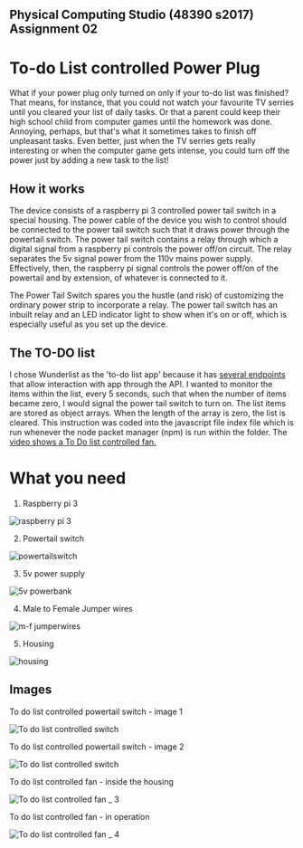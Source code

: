 ## Physical Computing Studio (48390 s2017) Assignment 02

# To-do List controlled Power Plug

What if your power plug only turned on only if your to-do list was finished? That means, for instance, that you could not watch your favourite TV serries until you cleared your list of daily tasks. Or that a parent could keep their high school child from computer games until the homework was done. Annoying, perhaps, but that's what it sometimes takes to finish off unpleasant tasks. Even better, just when the TV serries gets really interesting or when the computer game gets intense, you could turn off the power just by adding a new task to the list!

## How it works

The device consists of a raspberry pi 3 controlled power tail switch in a special housing. The power cable of the device you wish to control should be connected to the power tail switch such that it draws power through the powertail switch. The power tail switch contains a relay through which a digital signal from a raspberry pi controls the power off/on circuit. The relay separates the 5v signal power from the 110v mains power supply. Effectively, then, the raspberry pi signal controls the power off/on of the powertail and by extension, of whatever is connected to it.

The Power Tail Switch spares you the hustle (and risk) of customizing the ordinary power strip to incorporate a relay. The power tail switch has an inbuilt relay and an LED indicator light to show when it's on or off, which is especially useful as you set up the device.

## The TO-DO list
I chose Wunderlist as the 'to-do list app' because it has [several endpoints](https://developer.wunderlist.com/documentation/endpoints/task) that allow interaction with app through the API. I wanted to monitor the items within the list, every 5 seconds, such that when the number of items became zero, I would signal the power tail switch to turn on. The list items are stored as object arrays. When the length of the array is zero, the list is cleared. This instruction was coded into the javascript file index file which is run whenever the node packet manager (npm) is run within the folder. The [video shows a To Do list controlled fan.](https://youtu.be/Y1xEngtFydA) 

# What you need

1. Raspberry pi 3

![raspberry pi 3]( https://github.com/jkatungy/WunderlistPowerTail/blob/master/wunderlist_images/Raspberry%20Pi%203.jpg?raw=true)

2. Powertail switch

![powertailswitch]( https://github.com/jkatungy/WunderlistPowerTail/blob/master/wunderlist_images/PowerTailSwitch.jpg?raw=true)

3. 5v power supply

![5v powerbank]( https://github.com/jkatungy/WunderlistPowerTail/blob/master/wunderlist_images/5v%20powerbank.jpg?raw=true)

4. Male to Female Jumper wires

![m-f jumperwires]( https://github.com/jkatungy/WunderlistPowerTail/blob/master/wunderlist_images/M-F%20JumperWires.jpg?raw=true)

5. Housing

![housing]( https://github.com/jkatungy/WunderlistPowerTail/blob/master/wunderlist_images/Container.jpg?raw=true)


## Images

To do list controlled powertail switch - image 1

![To do list controlled switch]( https://github.com/jkatungy/WunderlistPowerTail/blob/master/wunderlist_images/DigitalControlled_PowerSwitch.JPG?raw=true)

To do list controlled powertail switch - image 2

![To do list controlled switch]( https://github.com/jkatungy/WunderlistPowerTail/blob/master/wunderlist_images/DigitalControlled_PowerSwitch2.JPG?raw=true)

To do list controlled fan - inside the housing

![To do list controlled fan _ 3]( https://github.com/jkatungy/WunderlistPowerTail/blob/master/wunderlist_images/TodoListControlledFan1.JPG?raw=true)

To do list controlled fan - in operation

![To do list controlled fan _ 4]( https://github.com/jkatungy/WunderlistPowerTail/blob/master/wunderlist_images/TodoListControlledFan2.JPG?raw=true)
